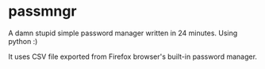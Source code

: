 # passmngr
A damn stupid simple password manager written in 24 minutes. Using python :)

It uses CSV file exported from Firefox browser's built-in password manager.
